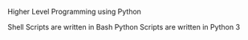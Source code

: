 Higher Level Programming using Python

Shell Scripts are written in Bash
Python Scripts are written in Python 3
